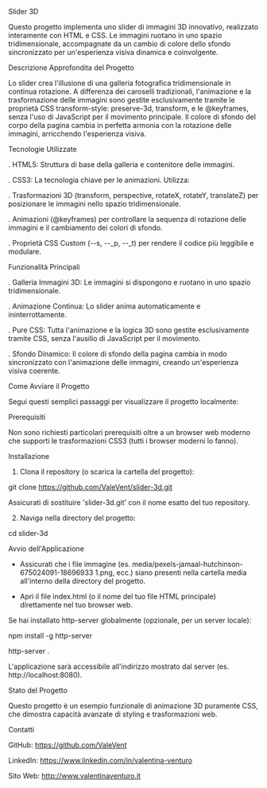 Slider 3D

Questo progetto implementa uno slider di immagini 3D innovativo, realizzato interamente con HTML e CSS. Le immagini ruotano in uno spazio tridimensionale, accompagnate da un cambio di colore dello sfondo sincronizzato per un'esperienza visiva dinamica e coinvolgente.


Descrizione Approfondita del Progetto

Lo slider crea l'illusione di una galleria fotografica tridimensionale in continua rotazione. A differenza dei caroselli tradizionali, l'animazione e la trasformazione delle immagini sono gestite esclusivamente tramite le proprietà CSS transform-style: preserve-3d, transform, e le @keyframes, senza l'uso di JavaScript per il movimento principale. Il colore di sfondo del corpo della pagina cambia in perfetta armonia con la rotazione delle immagini, arricchendo l'esperienza visiva.


Tecnologie Utilizzate

. HTML5: Struttura di base della galleria e contenitore delle immagini.

. CSS3: La tecnologia chiave per le animazioni. Utilizza:

 . Trasformazioni 3D (transform, perspective, rotateX, rotateY, translateZ) per posizionare le immagini nello spazio tridimensionale.

 . Animazioni (@keyframes) per controllare la sequenza di rotazione delle immagini e il cambiamento dei colori di sfondo.

 . Proprietà CSS Custom (--s, --_p, --_t) per rendere il codice più leggibile e modulare.


Funzionalità Principali

. Galleria Immagini 3D: Le immagini si dispongono e ruotano in uno spazio tridimensionale.

. Animazione Continua: Lo slider anima automaticamente e ininterrottamente.

. Pure CSS: Tutta l'animazione e la logica 3D sono gestite esclusivamente tramite CSS, senza l'ausilio di JavaScript per il movimento.

. Sfondo Dinamico: Il colore di sfondo della pagina cambia in modo sincronizzato con l'animazione delle immagini, creando un'esperienza visiva coerente.


Come Avviare il Progetto

Segui questi semplici passaggi per visualizzare il progetto localmente:


Prerequisiti

Non sono richiesti particolari prerequisiti oltre a un browser web moderno che supporti le trasformazioni CSS3 (tutti i browser moderni lo fanno).


Installazione

1. Clona il repository (o scarica la cartella del progetto):

git clone https://github.com/ValeVent/slider-3d.git

Assicurati di sostituire 'slider-3d.git' con il nome esatto del tuo repository.

2. Naviga nella directory del progetto:

cd slider-3d


Avvio dell'Applicazione

- Assicurati che i file immagine (es. media/pexels-jamaal-hutchinson-675024091-18696933 1.png, ecc.) siano presenti nella cartella media all'interno della directory del progetto.

- Apri il file index.html (o il nome del tuo file HTML principale) direttamente nel tuo browser web.

Se hai installato http-server globalmente (opzionale, per un server locale):

npm install -g http-server

http-server .

L'applicazione sarà accessibile all'indirizzo mostrato dal server (es. http://localhost:8080).


Stato del Progetto

Questo progetto è un esempio funzionale di animazione 3D puramente CSS, che dimostra capacità avanzate di styling e trasformazioni web.


Contatti

GitHub: https://github.com/ValeVent

LinkedIn: https://www.linkedin.com/in/valentina-venturo

Sito Web: http://www.valentinaventuro.it
